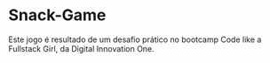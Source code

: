 # Snack-Game

Este jogo é resultado de um desafio prático no bootcamp Code like a Fullstack Girl, da Digital Innovation One.

